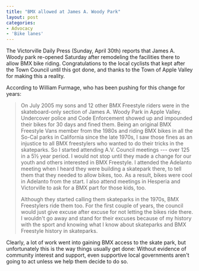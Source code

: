 ```yaml
---
title: "BMX allowed at James A. Woody Park"
layout: post
categories:
- Advocacy
- 'Bike lanes'
---
```


The Victorville Daily Press (Sunday, April 30th) reports that James A. Woody park re-opened Saturday after remodeling the facilities there to allow BMX bike riding. Congratulations to the local cyclists that kept after the Town Council until this got done, and thanks to the Town of Apple Valley for making this a reality.

According to William Furmage, who has been pushing for this change for years:

> On July 2005 my sons and 12 other BMX Freestyle riders were in the skateboard-only section of James A. Woody Park in Apple Valley. Undercover police and Code Enforcement showed up and impounded their bikes for 30 days and fined them. Being an original BMX Freestyle Vans member from the 1980s and riding BMX bikes in all the So-Cal parks in California since the late 1970s, I saw those fines as an injustice to all BMX freestylers who wanted to do their tricks in the skateparks. So I started attending A.V. Council meetings --- over 125 in a 5½ year period. I would not stop until they made a change for our youth and others interested in BMX Freestyle. I attended the Adelanto meeting when I heard they were building a skatepark there, to tell them that they needed to allow bikes, too. As a result, bikes were cool in Adelanto from the start. I also attend meetings in Hesperia and Victorville to ask for a BMX part for those kids, too.
>
> Although they started calling them skateparks in the 1970s, BMX Freestylers ride them too. For the first couple of years, the council would just give excuse after excuse for not letting the bikes ride there. I wouldn't go away and stand for their excuses because of my history with the sport and knowing what I know about skateparks and BMX Freestyle history in skateparks.

Clearly, a lot of work went into gaining BMX access to the skate park, but unfortunately this is the way things usually get done: Without evidence of community interest and support, even supportive local governments aren't going to act unless we help them decide to do so.